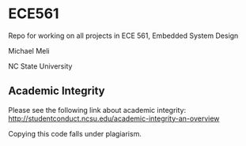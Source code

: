 # ECE561
Repo for working on all projects in ECE 561, Embedded System Design

Michael Meli

NC State University

## Academic Integrity

Please see the following link about academic integrity: http://studentconduct.ncsu.edu/academic-integrity-an-overview

Copying this code falls under plagiarism. 
